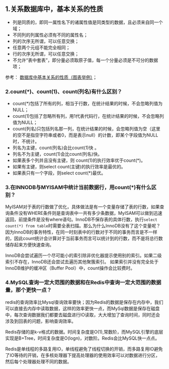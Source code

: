 ## 1.关系数据库中，基本关系的性质

* 列是同质的，即同一属性名下的诸属性值是同类型的数据，且必须来自同一个域；
* 不同列的列属性必须有不同的属性名；
* 列的次序无所谓，可以任意交换；
* 任意两个元组不能完全相同；
* 行的次序无所谓，可以任意交换；
* 不允许“表中套表”，即分量必须取原子值，每一个分量必须是不可分的数据项；

参考： [数据库中基本关系的性质（图表举例）](https://blog.csdn.net/dyw_666666/article/details/88842371)；


### 2.count(*)、count(1)、count(列名)有什么区别？

* count(*)包括了所有的列，相当于行数，在统计结果的时候，不会忽略列值为NULL；
* count(1)包括了忽略所有列，用1代表代码行，在统计结果的时候，不会忽略列值为NULL；
* count(列名)只包括列名那一列，在统计结果的时候，会忽略列值为空（这里的空不是指空字符串或者0，而是表示null）的计数，即某个字段值为NULL时，不统计。
* 列名为主键，count(列名)会比count(1)快 。
* 列名不为主键，count(1)会比count(列名)快。
* 如果表多个列并且没有主键，则 count(1)的执行效率优于count(*)。
* 如果有主键，则select count(主键)的执行效率是最优的。
* 如果表只有一个字段，则select count(*)最优。


### 3.在INNODB与MYISAM中统计当前数据行，用count(*)有什么区别？

MyISAM对于表的行数做了优化，具体做法是有一个变量存储了表的行数，如果查询条件没有WHERE条件则是查询表中一共有多少条数据，MyISAM可以做到迅速返回，前提条件是没有where语句。InnoDB不保存表的具体行数，执行`select count(*) from table`时需要全表扫描。那么为什么InnoDB没有了这个变量呢？因为InnoDB的事务特性，在同一时刻表中的行数对于不同的事务而言是不一样的，因此count统计会计算对于当前事务而言可以统计到的行数，而不是将总行数储存起来方便快速查询。

InnoDB会尝试遍历一个尽可能小的索引除非优化器提示使用别的索引。如果二级索引不存在，InnoDB还会尝试去遍历其他聚簇索引。 如果索引并没有完全处于InnoDB维护的缓冲区（Buffer Pool）中，count操作会比较费时。

### 4.MySQL查询一定大范围的数据和在Redis中查询一定大范围的数据量，那个更快一点？

redis的查询效率比Mysql查询效率要快；因为Redis的数据是保存在内存中，我们可以直接去内存中读取数据，这样的效率更快一点，而MySql数据是保存在磁盘中，每次查询数据我们都要去磁盘进行IO读取，大大增加了查询时间，同时还会涉及到回表的问题，影响查询效率。

Redis存储的是k-v格式的数据。时间复杂度是O(1),常数阶，而MySQL引擎的底层实现是B+Tree，时间复杂度是O(logn)，对数阶。Redis会比MySQL快一点点。

Redis是单线程的多路复用IO，单线程避免了线程切换的开销，而多路复用IO避免了IO等待的开销，在多核处理器下提高处理器的使用效率可以对数据进行分区，然后每个处理器处理不同的数据。